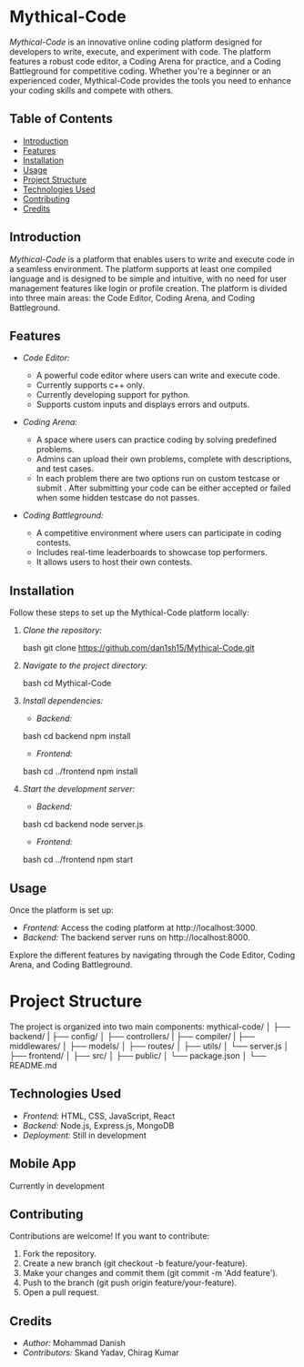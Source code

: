 # Mythical-Code

*Mythical-Code* is an innovative online coding platform designed for developers to write, execute, and experiment with code. The platform features a robust code editor, a Coding Arena for practice, and a Coding Battleground for competitive coding. Whether you're a beginner or an experienced coder, Mythical-Code provides the tools you need to enhance your coding skills and compete with others.

## Table of Contents
- [Introduction](#introduction)
- [Features](#features)
- [Installation](#installation)
- [Usage](#usage)
- [Project Structure](#project-structure)
- [Technologies Used](#technologies-used)
- [Contributing](#contributing)
- [Credits](#credits)

## Introduction

*Mythical-Code* is a platform that enables users to write and execute code in a seamless environment. The platform supports at least one compiled language and is designed to be simple and intuitive, with no need for user management features like login or profile creation. The platform is divided into three main areas: the Code Editor, Coding Arena, and Coding Battleground.

## Features

- *Code Editor:*
  - A powerful code editor where users can write and execute code.
  - Currently supports c++ only.
  - Currently developing support for python.
  - Supports custom inputs and displays errors and outputs.

- *Coding Arena:*
  - A space where users can practice coding by solving predefined problems.
  - Admins can upload their own problems, complete with descriptions, and test cases.
  - In each problem there are two options  run on custom testcase  or submit . After submitting your code can be either accepted or failed when some hidden testcase do not passes.

- *Coding Battleground:*
  - A competitive environment where users can participate in coding contests.
  - Includes real-time leaderboards to showcase top performers.
  - It allows users to host their own contests.

## Installation

Follow these steps to set up the Mythical-Code platform locally:

1. *Clone the repository:*

    bash
    git clone https://github.com/dan1sh15/Mythical-Code.git
    

2. *Navigate to the project directory:*

    bash
    cd Mythical-Code
    

3. *Install dependencies:*

    - *Backend:*

    bash
    cd backend
    npm install
    

    - *Frontend:*

    bash
    cd ../frontend
    npm install
    

4. *Start the development server:*

    - *Backend:*

    bash
    cd backend
    node server.js
    

    - *Frontend:*

    bash
    cd ../frontend
    npm start
    

## Usage

Once the platform is set up:

- *Frontend:* Access the coding platform at http://localhost:3000.
- *Backend:* The backend server runs on http://localhost:8000.

Explore the different features by navigating through the Code Editor, Coding Arena, and Coding Battleground.

# Project Structure

The project is organized into two main components:
mythical-code/
│
├── backend/
| ├── config/
│ ├── controllers/
| ├── compiler/
| ├── middlewares/
│ ├── models/
│ ├── routes/
│ ├── utils/
│ └── server.js
│
├── frontend/
│ ├── src/
│ ├── public/
│ └── package.json
│
└── README.md


## Technologies Used

- *Frontend:* HTML, CSS, JavaScript, React
- *Backend:* Node.js, Express.js, MongoDB
- *Deployment:* Still in development

## Mobile App

Currently in development


## Contributing

Contributions are welcome! If you want to contribute:

1. Fork the repository.
2. Create a new branch (git checkout -b feature/your-feature).
3. Make your changes and commit them (git commit -m 'Add feature').
4. Push to the branch (git push origin feature/your-feature).
5. Open a pull request.



## Credits

- *Author:* Mohammad Danish
- *Contributors:* Skand Yadav, Chirag Kumar